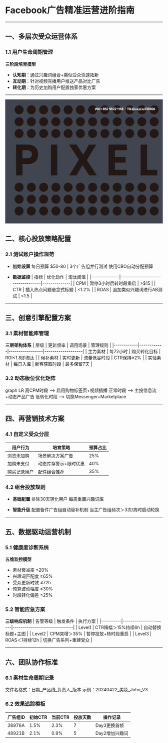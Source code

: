 
# Facebook广告精准运营进阶指南

---

## 一、多层次受众运营体系
### 1.1 用户生命周期管理
**三阶段培育模型**
- **认知期**：通过兴趣词组合+类似受众快速拓新
- **互动期**：针对视频完播用户推送产品对比广告
- **转化期**：为历史加购用户配置独家优惠方案

---
![替代文字](9ea80a516ec182cba5ccc393ff76b90.jpg)
## 二、核心投放策略配置
### 2.1 测试账户操作规范
- **初始设置**
  每日预算 $50-80 | 3个广告组并行测试
  使用CBO自动分配预算

- **数据监控**
  | 指标         | 优化动作                          | 淘汰阈值     |
  |--------------|----------------------------------|--------------|
  | CPM         | 暂停3小时后转时段重启              | >$15         |
  | CTR         | 插入热点问题悬念式标题             | <1.2%        |
  | ROAS        | 追加类似兴趣词进行AB测试           | <1.5         |

---

## 三、创意引擎配置方案
### 3.1 素材智能库管理
**三层架构体系**
| 层级       | 更新频率   | 调用场景        | 管理规则          |
|------------|------------|-----------------|-------------------|
| 主力素材   | 每72小时   | 购买转化目标    | ROI<1.8即淘汰     |
| 候补素材   | 实时更新   | 流量低谷时段    | CTR保持≥2%       |
| 实验素材   | 每日入库   | 新客获取时段    | 最多保留7天       |

### 3.2 动态版位优化矩阵

graph LR
高CPM时段 --> 启用购物标签页+视频插播
正常时段 --> 主投信息流+动态产品广告
低转化时段 --> 切换Messenger+Marketplace


---

## 四、再营销技术方案
### 4.1 自定义受众分层
| 用户行为               | 培育策略                | 预算占比 |
|------------------------|-------------------------|----------|
| 浏览未加购             | 场景解决方案广告         | 25%      |
| 加购未支付             | 动态库存警示+限时优惠    | 40%      |
| 购买记录用户           | 配件组合推荐             | 35%      |

### 4.2 组合投放规则
- **基础配置**
  排除30天转化用户
  每周重置兴趣词库

- **智能升级**
  配置备件广告组自动替补机制
  当主广告组频次＞3次/周时启动轮换

---

## 五、数据驱动运营机制
### 5.1 健康度诊断系统
**五维监控模型**
- 素材衰减率 ≤20%
- 兴趣词匹配度 ≥65%
- 受众更新时效 ≤72h
- 预算波动幅度 ≤30%
- 时段转化偏差 ≤25%

### 5.2 智能应急方案
**三级响应机制**
| 告警等级 | 触发条件             | 执行方案                     |
|----------|----------------------|------------------------------|
| Level1   | CTR降幅＞15%持续6h  | 自动替换标题+主图            |
| Level2   | CPM突增＞35%         | 暂停投放+转时段重启          |
| Level3   | ROAS＜1持续12h      | 切换广告系列+重建受众        |

---

## 六、团队协作标准
### 6.1 素材生命周期记录

文件名格式：日期_产品线_负责人_版本
示例：20240422_美妆_John_V3


### 6.2 效果追踪模板
| 广告组ID | 初始CTR | 当前CTR | 投放天数 | 操作记录                 |
|----------|---------|---------|----------|--------------------------|
| 38976A   | 1.5%    | 2.3%    | 7        | Day3更换首帧             |
| 48921B   | 2.1%    | 0.9%    | 5        | Day2增加兴趣词           |
